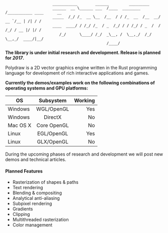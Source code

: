 ```

                     ___________        ______         _________
                     ______  __ \______ ___  /____  ________  /___________ ____      __
                     _____  /_/ /_  __ \__  /__  / / /_  __  /__  __/  __ `/__ | /| / /
                     ____  ____/ / /_/ /_  / _  /_/ / / /_/ / _  /  / /_/ / __ |/ |/ /
                        /_/      \____/ /_/  _\__, /  \__,_/  /_/   \__,_/  ____/|__/
                                             /____/

```

**The library is under initial research and development. Release is planned for _2017_.**

Polydraw is a 2D vector graphics engine written in the Rust programming language for development of rich interactive applications and games.


**Currently the demos/examples work on the following combinations of operating systems and GPU platforms:**

| OS            | Subsystem     | Working  |
| ------------- |:-------------:| --------:|
| Windows       | WGL/OpenGL    | Yes      |
| Windows       | DirectX       | No       |
| Mac OS X      | Core OpenGL   | No       |
| Linux         | EGL/OpenGL    | Yes      |
| Linux         | GLX/OpenGL    | No       |

During the upcoming phases of research and development we will post new demos and technical articles.

#### Planned Features

* Rasterization of shapes & paths
* Text rendering
* Blending & compositing
* Analytical anti-aliasing
* Subpixel rendering
* Gradients
* Clipping
* Multithreaded rasterization
* Color management
